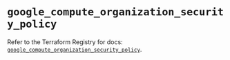 # `google_compute_organization_security_policy`

Refer to the Terraform Registry for docs: [`google_compute_organization_security_policy`](https://registry.terraform.io/providers/hashicorp/google-beta/6.34.1/docs/resources/google_compute_organization_security_policy).
